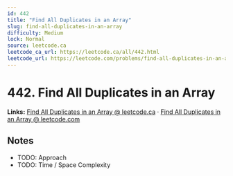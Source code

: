 ```yaml
--- 
id: 442
title: "Find All Duplicates in an Array"
slug: find-all-duplicates-in-an-array
difficulty: Medium
lock: Normal
source: leetcode.ca
leetcode_ca_url: https://leetcode.ca/all/442.html
leetcode_url: https://leetcode.com/problems/find-all-duplicates-in-an-array/
---
```


# 442. Find All Duplicates in an Array

**Links:** [Find All Duplicates in an Array @ leetcode.ca](https://leetcode.ca/all/442.html) · [Find All Duplicates in an Array @ leetcode.com](https://leetcode.com/problems/find-all-duplicates-in-an-array/)

## Notes
- TODO: Approach
- TODO: Time / Space Complexity
